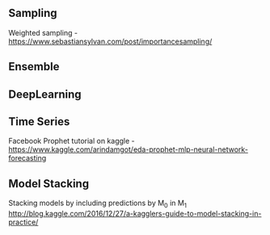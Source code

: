 ## Sampling
Weighted sampling - https://www.sebastiansylvan.com/post/importancesampling/

## Ensemble

## DeepLearning

## Time Series
Facebook Prophet tutorial on kaggle - https://www.kaggle.com/arindamgot/eda-prophet-mlp-neural-network-forecasting

## Model Stacking
Stacking models by including predictions by M<sub>0</sub> in M<sub>1</sub> http://blog.kaggle.com/2016/12/27/a-kagglers-guide-to-model-stacking-in-practice/
